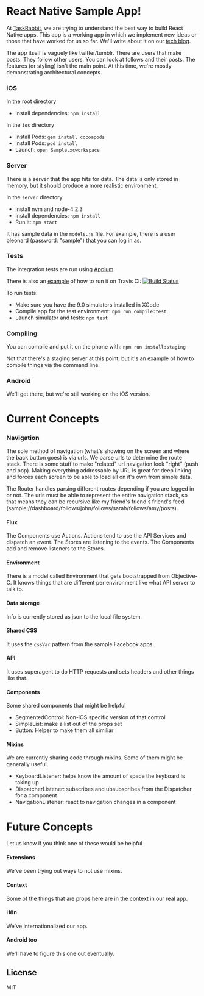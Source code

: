 # React Native Sample App!

At [TaskRabbit](https://www.taskrabbit.com), we are trying to understand the best way to build React Native apps. This app is a working app in which we implement new ideas or those that have worked for us so far. We'll write about it on our [tech blog](http://tech.taskrabbit.com/).

The app itself is vaguely like twitter/tumblr. There are users that make posts. They follow other users. You can look at follows and their posts. The features (or styling) isn't the main point. At this time, we're mostly demonstrating architectural concepts.

### iOS
In the root directory
* Install dependencies: `npm install`

In the `ios` directory

* Install Pods: `gem install cocoapods`
* Install Pods: `pod install`
* Launch: `open Sample.xcworkspace`

### Server

There is a server that the app hits for data. The data is only stored in memory, but it should produce a more realistic environment.

In the `server` directory

* Install nvm and node-4.2.3
* Install dependencies: `npm install`
* Run it: `npm start`

It has sample data in the `models.js` file. For example, there is a user bleonard (password: "sample") that you can log in as.

### Tests

The integration tests are run using [Appium](http://appium.io/).

There is also an [example](https://github.com/taskrabbit/ReactNativeSampleApp/blob/master/.travis.yml) of how to run it on Travis CI: [![Build Status](https://travis-ci.org/taskrabbit/ReactNativeSampleApp.svg?branch=master)](https://travis-ci.org/taskrabbit/ReactNativeSampleApp)

To run tests:

* Make sure you have the 9.0 simulators installed in XCode
* Compile app for the test environment: `npm run compile:test`
* Launch simulator and tests: `npm test`

### Compiling

You can compile and put it on the phone with: `npm run install:staging`

Not that there's a staging server at this point, but it's an example of how to compile things via the command line.

### Android

We'll get there, but we're still working on the iOS version.

# Current Concepts

### Navigation

The sole method of navigation (what's showing on the screen and where the back button goes) is via urls. We parse urls to determine the route stack. There is some stuff to make "related" url navigation look "right" (push and pop). Making everything addressable by URL is great for deep linking and forces each screen to be able to load all on it's own from simple data.

The Router handles parsing different routes depending if you are logged in or not. The urls must be able to represent the entire navigation stack, so that means they can be recursive like my friend's friend's friend's feed (sample://dashboard/follows/john/follows/sarah/follows/amy/posts).

#### Flux

The Components use Actions. Actions tend to use the API Services and dispatch an event. The Stores are listening to the events. The Components add and remove listeners to the Stores.

#### Environment

There is a model called Environment that gets bootstrapped from Objective-C. It knows things that are different per environment like what API server to talk to.

#### Data storage

Info is currently stored as json to the local file system.

#### Shared CSS

It uses the `cssVar` pattern from the sample Facebook apps.

#### API

It uses superagent to do HTTP requests and sets headers and other things like that.

#### Components

Some shared components that might be helpful

* SegmentedControl: Non-iOS specific version of that control
* SimpleList: make a list out of the props set
* Button: Helper to make them all similiar

#### Mixins

We are currently sharing code through mixins. Some of them might be generally useful.

* KeyboardListener: helps know the amount of space the keyboard is taking up
* DispatcherListener: subscribes and ubsubscribes from the Dispatcher for a component
* NavigationListener: react to navigation changes in a component

# Future Concepts

Let us know if you think one of these would be helpful

#### Extensions

We've been trying out ways to not use mixins.

#### Context

Some of the things that are props here are in the context in our real app.

#### i18n

We've internationalized our app.

#### Android too

We'll have to figure this one out eventually.


## License

MIT
